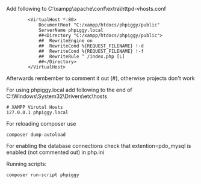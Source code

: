 Add following to C:\xampp\apache\conf\extra\httpd-vhosts.conf

```
        <VirtualHost *:80>
            DocumentRoot "C:/xampp/htdocs/phpiggy/public"
            ServerName phpiggy.local
            ##<Directory "C:/xampp/htdocs/phpiggy/public">
            ##	RewriteEngine on
            ##	RewriteCond %{REQUEST_FILENAME} !-d
            ##	RewriteCond %{REQUEST_FILENAME} !-f
            ##	RewriteRule ^ /index.php [L]
            ##</Directory>
        </VirtualHost>
```
Afterwards rembember to comment it out (#), otherwise projects don't work

For using phpiggy.local add following to the end of C:\Windows\System32\Drivers\etc\hosts

```
# XAMPP Virutal Hosts
127.0.0.1 phpiggy.local
```

For reloading composer use 
```
composer dump-autoload
```

For enabling the database connections check that extention=pdo_mysql is enabled (not commented out) in php.ini

Running scripts:
```
composer run-script phpiggy 
```